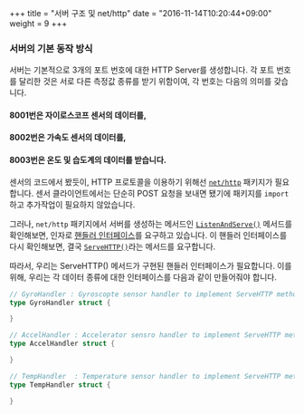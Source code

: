 +++
title = "서버 구조 및 net/http"
date = "2016-11-14T10:20:44+09:00"
weight = 9
+++

### 서버의 기본 동작 방식
서버는 기본적으로 3개의 포트 번호에 대한 HTTP Server를 생성합니다. 각 포트 번호를 달리한 것은 서로 다른 측정값 종류를 받기 위함이여, 각 번호는 다음의 의미를 갖습니다.

#### 8001번은 자이로스코프 센서의 데이터를,
#### 8002번은 가속도 센서의 데이터를,
#### 8003번은 온도 및 습도계의 데이터를 받습니다.

센서의 코드에서 봤듯이, HTTP 프로토콜을 이용하기 위해선 [`net/http`](https://golang.org/pkg/net/http/) 패키지가 필요합니다. 센서 클라이언트에서는 단순히 POST 요청을 보내면 됐기에 패키지를 `import`하고 추가작업이 필요하지 않았습니다.

그러나, `net/http` 패키지에서 서버를 생성하는 메서드인 [`ListenAndServe()`](https://golang.org/pkg/net/http/#ListenAndServe) 메서드를 확인해보면, 인자로 [핸들러 인터페이스](https://golang.org/pkg/net/http/#Handler)를 요구하고 있습니다. 이 핸들러 인터페이스를 다시 확인해보면, 결국 [`ServeHTTP()`](https://golang.org/pkg/net/http/#HandlerFunc)라는 메서드를 요구합니다.

따라서, 우리는 ServeHTTP() 메서드가 구현된 핸들러 인터페이스가 필요합니다. 이를 위해, 우리는 각 데이터 종류에 대한 인터페이스를 다음과 같이 만들어줘야 합니다.

```go
// GyroHandler : Gyroscopte sensor handler to implement ServeHTTP method
type GyroHandler struct {

}

// AccelHandler : Accelerator sensro handler to implement ServeHTTP method
type AccelHandler struct {

}

// TempHandler 	: Temperature sensor handler to implement ServeHTTP method
type TempHandler struct {

}
```